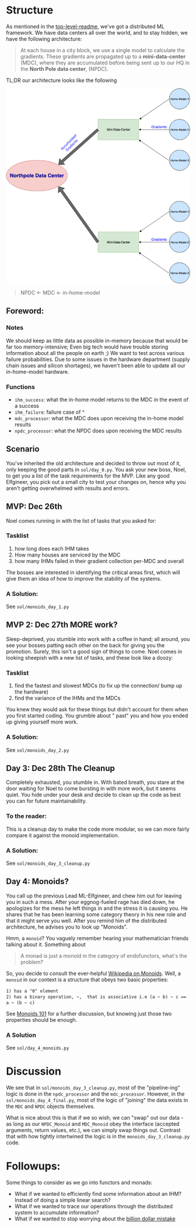 # Structure

As mentioned in the [top-level-readme](../README.md), we've got a distributed ML framework. We have data centers all
over
the world, and to stay hidden, we have the following architecture:

> At each house in a city block, we use a single model to calculate the gradients. These gradients are
> propagated up to a **mini-data-center** (MDC), where they are accumulated before being sent up to our HQ in the
**North Pole data center**, (NPDC).

TL;DR our architecture looks like the following

![architecture](../assets/architecture.jpg)

> NPDC <- MDC <- in-home-model

## Foreword:

### Notes

We should keep as little data as possible in-memory because that would be far too memory-intensive; Even big tech would
have trouble storing information about all the people on earth ;)
We want to test across various failure probabilities. Due to some issues in the hardware department (supply chain issues
and silicon shortages), we haven't been able to update all our in-home-model hardware.

### Functions

- `ihm_success`: what the in-home model returns to the MDC in the event of a success
- `ihm_failure`: failure case of ^
- `mdc_processor`: what the MDC does upon receiving the in-home model results
- `npdc_processor`: what the NPDC does upon receiving the MDC results

## Scenario

You've inherited the old architecture and decided to throw out most of it, only keeping the good parts
in `sol/day_0.py`. You ask your new boss, Noel, to get you a list of the task requirements for the MVP. Like any good
Elfgineer, you pick out a small city to test your changes on, hence why you aren't getting overwhelmed with results and
errors.

## MVP: Dec 26th

Noel comes running in with the list of tasks that you asked for:

### Tasklist

1) how long does each IHM takes
2) How many houses are serviced by the MDC
3) how many IHMs failed in their gradient collection per-MDC and overall

The bosses are interested in identifying the critical areas first, which will give them an idea of how to improve the
stability of the systems.

### A Solution:

See `sol/monoids_day_1.py`

## MVP 2: Dec 27th MORE work?

Sleep-deprived, you stumble into work with a coffee in hand; all around, you see your bosses patting each other on the
back for
giving you the promotion. Surely, this isn't a good sign of things to come. Noel comes in looking sheepish with a
new list of tasks, and these look like a doozy:

### Tasklist

1) find the fastest and slowest MDCs (to fix up the connection/ bump up the hardware)
2) find the variance of the IHMs and the MDCs

You knew they would ask for these things but didn't account for them when you first started coding. You grumble about "
past" you and how you ended up giving yourself more work.

### A Solution:

See `sol/monoids_day_2.py`

## Day 3: Dec 28th The Cleanup

Completely exhausted, you stumble in. With bated breath, you stare at the door waiting for Noel to come bursting in
with more work, but it seems quiet. You hide under your desk and decide to clean up the code as best you can for future
maintainability.

### To the reader:

This is a cleanup day to make the code more modular, so we can more fairly compare it against the monoid
implementation.

### A Solution:

See `sol/monoids_day_3_cleanup.py`

## Day 4: Monoids?

You call up the previous Lead ML-Elfgineer, and chew him out for leaving you in such a mess. After your eggnog-fueled
rage has died down, he apologizes for the mess he left things in and the stress it is causing you. He shares that he has
been learning some category theory in his new role and that it might serve you well. After you remind him of the
distributed architecture, he advises you to
look up "Monoids".

Hmm, a `monoid`? You vaguely remember hearing your mathematician friends talking about it. Something about

> A monad is just a monoid in the category of endofunctors, what's the problem?

So, you decide to consult the ever-helpful [Wikipedia on Monoids](https://en.wikipedia.org/wiki/Monoid#Definition).
Well, a `monoid` in our context is a structure that obeys two basic properties:

```
1) has a "0" element
2) has a binary operation, ~,  that is associative i.e (a ~ b) ~ c == a ~ (b ~ c)
```

See [Monoids 101](monoids_101.md) for a further discussion, but knowing just those two properties should be enough.

### A Solution

See `sol/day_4_monoids.py`

# Discussion

We see that in `sol/monoids_day_3_cleanup.py`, most of the "pipeline-ing" logic is done in the `npdc_processor` and
the `mdc_processor`. However, in the
`sol/monoids_day_4_final.py`, most of the logic of "joining" the data exists in the `MDC` and `NPDC` objects themselves.

What is nice about this is that if we so wish, we can "swap" out our data - as long as our `NPDC_Monoid`
and `MDC_Monoid` obey the interface (accepted arguments, return values, etc.), we can simply swap things out. Contrast that
with how tightly intertwined the logic is in the `monoids_day_3_cleanup.py` code.

# Followups:

Some things to consider as we go into functors and monads:

- What if we wanted to efficiently find some information about an IHM? Instead of doing a simple linear search?
- What if we wanted to trace our operations through the distributed system to accumulate information?
- What if we wanted to stop worrying about
  the [billion dollar mistake](https://www.infoq.com/presentations/Null-References-The-Billion-Dollar-Mistake-Tony-Hoare/)